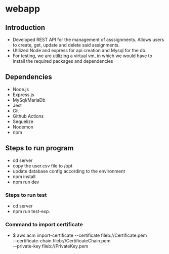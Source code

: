 # webapp

## Introduction
- Developed REST API for the management of asssignments. Allows users to create, get, update and delete said assignments.
- Utilized Node and express for api creation and Mysql for the db.
- For testing, we are utilizing a virtual vm, in which we would have to install the required packages and dependencies

## Dependencies 
- Node.js
- Express.js
- MySql/MariaDb
- Jest
- Git
- Github Actions
- Sequelize
- Nodemon
- npm

## Steps to run program
- cd server
- copy the user.csv file to /opt
- update database config according to the environment
- npm install
- npm run dev

### Steps to run test
- cd server
- npm run test-exp.

### Command to import certificate
- $ aws acm import-certificate --certificate fileb://Certificate.pem \
      --certificate-chain fileb://CertificateChain.pem \
      --private-key fileb://PrivateKey.pem 	